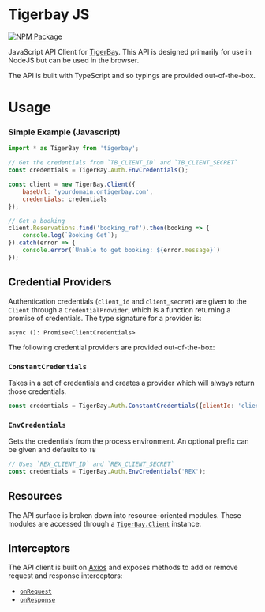 Tigerbay JS
===========

[![NPM Package](https://img.shields.io/npm/v/tigerbay)](https://https://www.npmjs.com/package/tigerbay)



JavaScript API Client for [TigerBay](https://www.tigerbay.co.uk/).
This API is designed primarily for use in NodeJS but can be used in the browser.

The API is built with TypeScript and so typings are provided out-of-the-box.


# Usage

### Simple Example (Javascript)

````javascript
import * as TigerBay from 'tigerbay';

// Get the credentials from `TB_CLIENT_ID` and `TB_CLIENT_SECRET`
const credentials = TigerBay.Auth.EnvCredentials();

const client = new TigerBay.Client({
    baseUrl: 'yourdomain.ontigerbay.com',
    credentials: credentials
});

// Get a booking
client.Reservations.find('booking_ref').then(booking => {
    console.log(`Booking Get`);
}).catch(error => {
    console.error(`Unable to get booking: ${error.message}`)
});
````

## Credential Providers

Authentication credentials (`client_id` and `client_secret`) are given to the `Client` through a
`CredentialProvider`, which is a function returning a promise of credentials.
The type signature for a provider is:

`async (): Promise<ClientCredentials>`

The following credential providers are provided out-of-the-box:

### `ConstantCredentials`
Takes in a set of credentials and creates a provider which will always return those credentials.

````javascript
const credentials = TigerBay.Auth.ConstantCredentials({clientId: 'client_id', clientSecret: 'client_secret'})
````

### `EnvCredentials`
Gets the credentials from the process environment. An optional prefix can be given and defaults to `TB`

````javascript
// Uses `REX_CLIENT_ID` and `REX_CLIENT_SECRET`
const credentials = TigerBay.Auth.EnvCredentials('REX');
````

## Resources

The API surface is broken down into resource-oriented modules. These modules are accessed through
a [`TigerBay.Client`](https://mrzen.github.io/tigerbay-js/classes/_client_.client.html) instance.


## Interceptors

The API client is built on [Axios](https://github.com/axios/axios) and exposes methods to add or
remove request and response interceptors:

* [`onRequest`](https://mrzen.github.io/tigerbay-js/classes/_client_.client.html#onrequest) 
* [`onResponse`](https://mrzen.github.io/tigerbay-js/classes/_client_.client.html#onresponse)